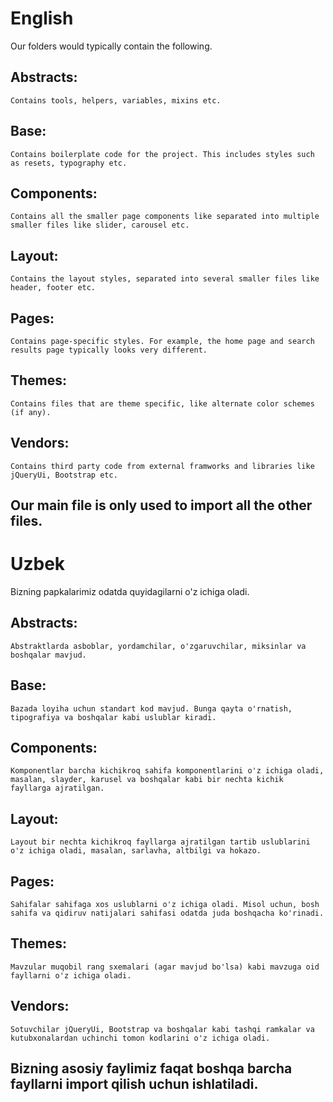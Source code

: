 # English

Our folders would typically contain the following.

## Abstracts:

    Contains tools, helpers, variables, mixins etc.

## Base:

    Contains boilerplate code for the project. This includes styles such as resets, typography etc.

## Components:

    Contains all the smaller page components like separated into multiple smaller files like slider, carousel etc.

## Layout:

    Contains the layout styles, separated into several smaller files like header, footer etc.

## Pages:

    Contains page-specific styles. For example, the home page and search results page typically looks very different.

## Themes:

    Contains files that are theme specific, like alternate color schemes (if any).

## Vendors:

    Contains third party code from external framworks and libraries like jQueryUi, Bootstrap etc.

## Our main file is only used to import all the other files.

# Uzbek

Bizning papkalarimiz odatda quyidagilarni o'z ichiga oladi.

## Abstracts:

    Abstraktlarda asboblar, yordamchilar, o'zgaruvchilar, miksinlar va boshqalar mavjud.

## Base:

    Bazada loyiha uchun standart kod mavjud. Bunga qayta o'rnatish, tipografiya va boshqalar kabi uslublar kiradi.

## Components:

    Komponentlar barcha kichikroq sahifa komponentlarini o'z ichiga oladi, masalan, slayder, karusel va boshqalar kabi bir nechta kichik fayllarga ajratilgan.

## Layout:

    Layout bir nechta kichikroq fayllarga ajratilgan tartib uslublarini o'z ichiga oladi, masalan, sarlavha, altbilgi va hokazo.

## Pages:

    Sahifalar sahifaga xos uslublarni o'z ichiga oladi. Misol uchun, bosh sahifa va qidiruv natijalari sahifasi odatda juda boshqacha ko'rinadi.

## Themes:

    Mavzular muqobil rang sxemalari (agar mavjud bo'lsa) kabi mavzuga oid fayllarni o'z ichiga oladi.

## Vendors:

    Sotuvchilar jQueryUi, Bootstrap va boshqalar kabi tashqi ramkalar va kutubxonalardan uchinchi tomon kodlarini o'z ichiga oladi.

## Bizning asosiy faylimiz faqat boshqa barcha fayllarni import qilish uchun ishlatiladi.
